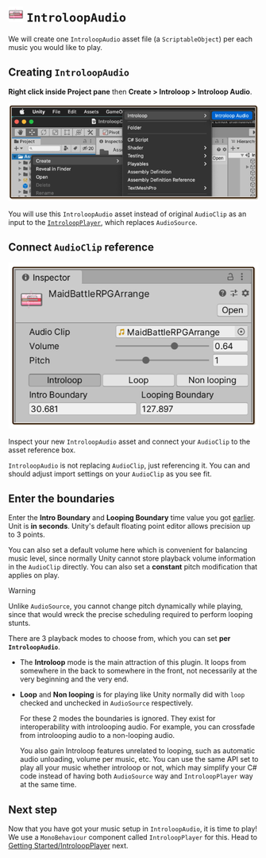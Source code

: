 # <img src="../images/icon-introloop-audio.png" width="30"> `IntroloopAudio`

We will create one `IntroloopAudio` asset file (a `ScriptableObject`) per each music you would like to play.

## Creating `IntroloopAudio`

**Right click inside Project pane** then **Create > Introloop > Introloop Audio**.

![Making IntroloopAudio file](../images/introloop-audio-create.png)

You will use this `IntroloopAudio` asset instead of original `AudioClip` as an input to the [`IntroloopPlayer`](./introloop-player.md), which replaces `AudioSource`.

## Connect `AudioClip` reference

![Setting IntroloopAudio's values](../images/introloop-audio-set.png)

Inspect your new `IntroloopAudio` asset and connect your `AudioClip` to the asset reference box.

`IntroloopAudio` is not replacing `AudioClip`, just referencing it. You can and should adjust import settings on your `AudioClip` as you see fit.

## Enter the boundaries

Enter the **Intro Boundary** and **Looping Boundary** time value you got [earlier](./preparing-the-music.md). Unit is **in seconds**. Unity's default floating point editor allows precision up to 3 points.

You can also set a default volume here which is convenient for balancing music level, since normally Unity cannot store playback volume information in the `AudioClip` directly. You can also set a **constant** pitch modification that applies on play.

> [!WARNING]
> Unlike `AudioSource`, you cannot change pitch dynamically while playing, since that would wreck the precise scheduling required to perform looping stunts.

There are 3 playback modes to choose from, which you can set **per `IntroloopAudio`**.

- The **Introloop** mode is the main attraction of this plugin. It loops from somewhere in the back to somewhere in the front, not necessarily at the very beginning and the very end.
- **Loop** and **Non looping** is for playing like Unity normally did with `loop` checked and unchecked in `AudioSource` respectively.

  For these 2 modes the boundaries is ignored. They exist for interoperability with introlooping audio. For example, you can crossfade from introlooping audio to a non-looping audio.
  
  You also gain Introloop features unrelated to looping, such as automatic audio unloading, volume per music, etc. You can use the same API set to play all your music whether introloop or not, which may simplify your C# code instead of having both `AudioSource` way and `IntroloopPlayer` way at the same time.

## Next step

Now that you have got your music setup in `IntroloopAudio`, it is time to play! We use a `MonoBehaviour` component called `IntroloopPlayer` for this. Head to [Getting Started/IntroloopPlayer](./introloop-player.md) next.